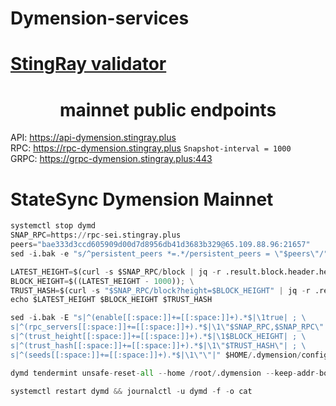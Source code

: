 # Dymension-services
[StingRay validator](https://www.mintscan.io/dymension/validators/dymvaloper1vgptdq22lpjcdeh9a5fp29uzf3xuw93kl2pa3c)
=

 <h1 align="center"> mainnet public endpoints</h1>

API:          https://api-dymension.stingray.plus  \
RPC:          https://rpc-dymension.stingray.plus                  `Snapshot-interval = 1000` \
GRPC:         https://grpc-dymension.stingray.plus:443 


# StateSync Dymension Mainnet
```python
systemctl stop dymd
SNAP_RPC=https://rpc-sei.stingray.plus
peers="bae333d3ccd605909d00d7d8956db41d3683b329@65.109.88.96:21657"
sed -i.bak -e "s/^persistent_peers *=.*/persistent_peers = \"$peers\"/" $HOME/.dymension/config/config.toml

LATEST_HEIGHT=$(curl -s $SNAP_RPC/block | jq -r .result.block.header.height); \
BLOCK_HEIGHT=$((LATEST_HEIGHT - 1000)); \
TRUST_HASH=$(curl -s "$SNAP_RPC/block?height=$BLOCK_HEIGHT" | jq -r .result.block_id.hash); \
echo $LATEST_HEIGHT $BLOCK_HEIGHT $TRUST_HASH

sed -i.bak -E "s|^(enable[[:space:]]+=[[:space:]]+).*$|\1true| ; \
s|^(rpc_servers[[:space:]]+=[[:space:]]+).*$|\1\"$SNAP_RPC,$SNAP_RPC\"| ; \
s|^(trust_height[[:space:]]+=[[:space:]]+).*$|\1$BLOCK_HEIGHT| ; \
s|^(trust_hash[[:space:]]+=[[:space:]]+).*$|\1\"$TRUST_HASH\"| ; \
s|^(seeds[[:space:]]+=[[:space:]]+).*$|\1\"\"|" $HOME/.dymension/config/config.toml

dymd tendermint unsafe-reset-all --home /root/.dymension --keep-addr-book

systemctl restart dymd && journalctl -u dymd -f -o cat

```
